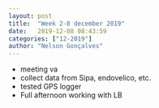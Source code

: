 ```yaml
---
layout: post
title:  "Week 2-8 december 2019"
date:   2019-12-08 08:43:59
categories: ["12-2019"]
author: "Nelson Gonçalves"
---
```


* meeting va
* collect data from Sipa, endovelico, etc. 
* tested GPS logger
* Full afternoon working with LB
 
